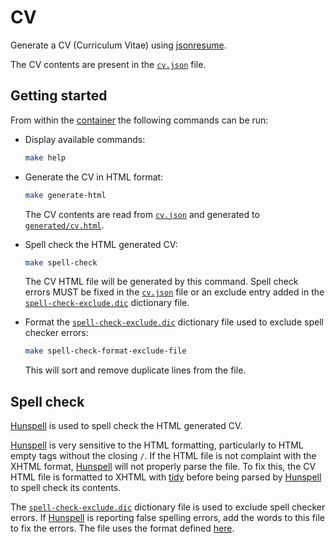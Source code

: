 # CV

Generate a CV (Curriculum Vitae) using [jsonresume](https://jsonresume.org/).

The CV contents are present in the [`cv.json`](./cv.json) file.

## Getting started

From within the [container](./Dockerfile) the following commands can be run:

-   Display available commands:

    ```sh
    make help
    ```

-   Generate the CV in HTML format:

    ```sh
    make generate-html
    ```

    The CV contents are read from [`cv.json`](./cv.json) and generated to [`generated/cv.html`](./generated/cv.html).

-   Spell check the HTML generated CV:

    ```sh
    make spell-check
    ```

    The CV HTML file will be generated by this command.
    Spell check errors MUST be fixed in the [`cv.json`](./cv.json) file or an exclude entry added in the [`spell-check-exclude.dic`](./spell-check-exclude.dic) dictionary file.

-   Format the [`spell-check-exclude.dic`](./spell-check-exclude.dic) dictionary file used to exclude spell checker errors:

    ```sh
    make spell-check-format-exclude-file
    ```

    This will sort and remove duplicate lines from the file.

## Spell check

[Hunspell](http://hunspell.github.io/) is used to spell check the HTML generated CV.

[Hunspell](http://hunspell.github.io/) is very sensitive to the HTML formatting, particularly to HTML empty tags without the closing `/`.
If the HTML file is not complaint with the XHTML format, [Hunspell](http://hunspell.github.io/) will not properly parse the file.
To fix this, the CV HTML file is formatted to XHTML with [tidy](https://linux.die.net/man/1/tidy) before being parsed by [Hunspell](http://hunspell.github.io/) to spell check its contents.

The [`spell-check-exclude.dic`](./spell-check-exclude.dic) dictionary file is used to exclude spell checker errors.
If [Hunspell](http://hunspell.github.io/) is reporting false spelling errors, add the words to this file to fix the errors.
The file uses the format defined [here](https://man.archlinux.org/man/hunspell.5.en).
